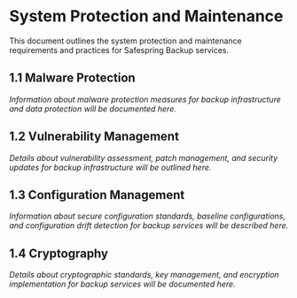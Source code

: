 # System Protection and Maintenance

This document outlines the system protection and maintenance requirements and practices for Safespring Backup services.

## 1.1 Malware Protection

*Information about malware protection measures for backup infrastructure and data protection will be documented here.*

## 1.2 Vulnerability Management

*Details about vulnerability assessment, patch management, and security updates for backup infrastructure will be outlined here.*

## 1.3 Configuration Management

*Information about secure configuration standards, baseline configurations, and configuration drift detection for backup services will be described here.*

## 1.4 Cryptography

*Details about cryptographic standards, key management, and encryption implementation for backup services will be documented here.*